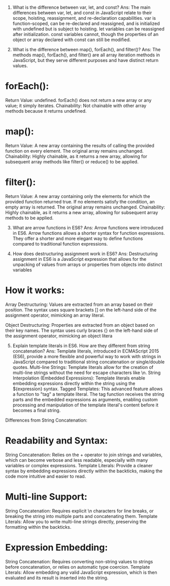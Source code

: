 1. What is the difference between var, let, and const?
Ans: The main differences between var, let, and const in JavaScript relate to their scope, hoisting, reassignment, and re-declaration capabilities.
var is function-scoped, can be re-declared and reassigned, and is initialized with undefined but is subject to hoisting.
let variables can be reassigned after initialization.
const variables cannot, though the properties of an object or array declared with const can still be modified. 

2. What is the difference between map(), forEach(), and filter()?
Ans: The methods map(), forEach(), and filter() are all array iteration methods in JavaScript, but they serve different purposes and have distinct return values.

# forEach():
Return Value: undefined. forEach() does not return a new array or any value; it simply iterates.
Chainability: Not chainable with other array methods because it returns undefined.

# map():
Return Value: A new array containing the results of calling the provided function on every element. The original array remains unchanged.
Chainability: Highly chainable, as it returns a new array, allowing for subsequent array methods like filter() or reduce() to be applied.

# filter():
Return Value: A new array containing only the elements for which the provided function returned true. If no elements satisfy the condition, an empty array is returned. The original array remains unchanged.
Chainability: Highly chainable, as it returns a new array, allowing for subsequent array methods to be applied.

3. What are arrow functions in ES6?
Ans: Arrow functions were introduced in ES6. Arrow functions allows a shorter syntax for function expressions. They offer a shorter and more elegant way to define functions compared to traditional function expressions.

4. How does destructuring assignment work in ES6?
Ans: Destructuring assignment in ES6 is a JavaScript expression that allows for the unpacking of values from arrays or properties from objects into distinct variables

# How it works:
Array Destructuring:
Values are extracted from an array based on their position.
The syntax uses square brackets [] on the left-hand side of the assignment operator, mimicking an array literal.

Object Destructuring:
Properties are extracted from an object based on their key names.
The syntax uses curly braces {} on the left-hand side of the assignment operator, mimicking an object litera

5. Explain template literals in ES6. How are they different from string concatenation?
Ans: Template literals, introduced in ECMAScript 2015 (ES6), provide a more flexible and powerful way to work with strings in JavaScript compared to traditional string concatenation or single/double quotes.
Multi-line Strings: Template literals allow for the creation of multi-line strings without the need for escape characters like \n.
String Interpolation (Embedded Expressions): Template literals enable embedding expressions directly within the string using the ${expression} syntax.
Tagged Templates: This advanced feature allows a function to "tag" a template literal. The tag function receives the string parts and the embedded expressions as arguments, enabling custom processing and manipulation of the template literal's content before it becomes a final string.

Differences from String Concatenation:

# Readability and Syntax:
String Concatenation: Relies on the + operator to join strings and variables, which can become verbose and less readable, especially with many variables or complex expressions.
Template Literals: Provide a cleaner syntax by embedding expressions directly within the backticks, making the code more intuitive and easier to read.

# Multi-line Support:
String Concatenation: Requires explicit \n characters for line breaks, or breaking the string into multiple parts and concatenating them.
Template Literals: Allow you to write multi-line strings directly, preserving the formatting within the backticks.

# Expression Embedding:
String Concatenation: Requires converting non-string values to strings before concatenation, or relies on automatic type coercion.
Template Literals: Allow embedding any valid JavaScript expression, which is then evaluated and its result is inserted into the string.